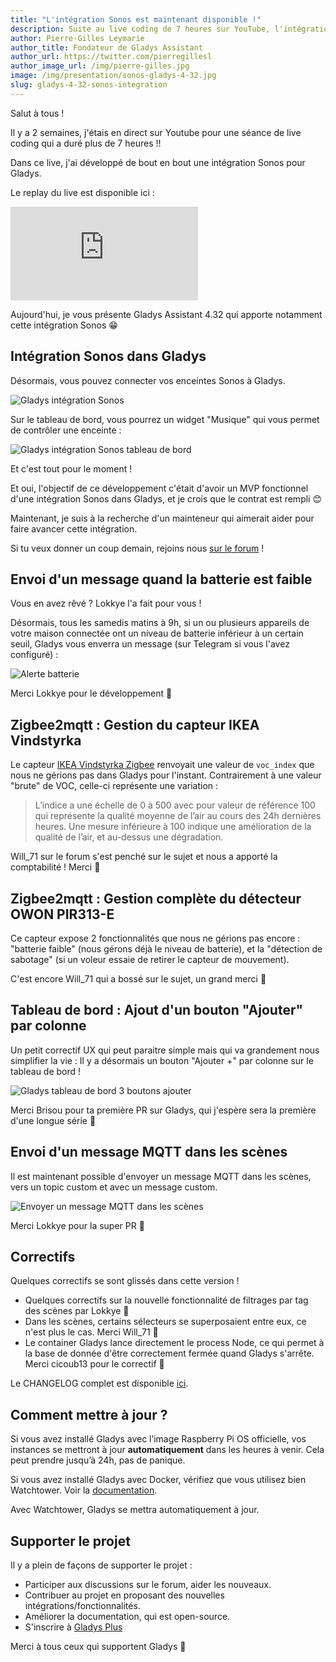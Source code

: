 ```yaml
---
title: "L'intégration Sonos est maintenant disponible !"
description: Suite au live coding de 7 heures sur YouTube, l'intégration Sonos développée est maintenant disponible !
author: Pierre-Gilles Leymarie
author_title: Fondateur de Gladys Assistant
author_url: https://twitter.com/pierregillesl
author_image_url: /img/pierre-gilles.jpg
image: /img/presentation/sonos-gladys-4-32.jpg
slug: gladys-4-32-sonos-integration
---
```


Salut à tous !

Il y a 2 semaines, j'étais en direct sur Youtube pour une séance de live coding qui a duré plus de 7 heures !!

Dans ce live, j'ai développé de bout en bout une intégration Sonos pour Gladys.

Le replay du live est disponible ici :

<div class="youtubeVideoContainerInBlog">
    <iframe src="https://www.youtube.com/embed/M4vOjQXMiZI" title="YouTube video player" frameborder="0" allow="accelerometer; autoplay; clipboard-write; encrypted-media; gyroscope; picture-in-picture" allowfullscreen></iframe>
</div>

Aujourd'hui, je vous présente Gladys Assistant 4.32 qui apporte notamment cette intégration Sonos 😁

## Intégration Sonos dans Gladys

Désormais, vous pouvez connecter vos enceintes Sonos à Gladys.

![Gladys intégration Sonos](../../../static/img/articles/fr/gladys-4-32/sonos_integration.jpg)

<!--truncate-->

Sur le tableau de bord, vous pourrez un widget "Musique" qui vous permet de contrôler une enceinte :

![Gladys intégration Sonos tableau de bord](../../../static/img/articles/fr/gladys-4-32/dashboard_music.jpg)

Et c'est tout pour le moment !

Et oui, l'objectif de ce développement c'était d'avoir un MVP fonctionnel d'une intégration Sonos dans Gladys, et je crois que le contrat est rempli 😊

Maintenant, je suis à la recherche d'un mainteneur qui aimerait aider pour faire avancer cette intégration.

Si tu veux donner un coup demain, rejoins nous [sur le forum](https://community.gladysassistant.com/) !

## Envoi d'un message quand la batterie est faible

Vous en avez rêvé ? Lokkye l'a fait pour vous !

Désormais, tous les samedis matins à 9h, si un ou plusieurs appareils de votre maison connectée ont un niveau de batterie inférieur à un certain seuil, Gladys vous enverra un message (sur Telegram si vous l'avez configuré) :

![Alerte batterie](../../../static/img/articles/fr/gladys-4-32/battery_alert.jpg)

Merci Lokkye pour le développement 🙌

## Zigbee2mqtt : Gestion du capteur IKEA Vindstyrka

Le capteur [IKEA Vindstyrka Zigbee](https://www.ikea.com/fr/fr/p/vindstyrka-capteur-qualite-de-lair-connecte-00498231/) renvoyait une valeur de `voc_index` que nous ne gérions pas dans Gladys pour l'instant. Contrairement à une valeur "brute" de VOC, celle-ci représente une variation :

> L’indice a une échelle de 0 à 500 avec pour valeur de référence 100 qui représente la qualité moyenne de l’air au cours des 24h dernières heures.
> Une mesure inférieure à 100 indique une amélioration de la qualité de l’air, et au-dessus une dégradation.

Will_71 sur le forum s'est penché sur le sujet et nous a apporté la comptabilité ! Merci 🙌

## Zigbee2mqtt : Gestion complète du détecteur OWON PIR313-E

Ce capteur expose 2 fonctionnalités que nous ne gérions pas encore : "batterie faible" (nous gérons déjà le niveau de batterie), et la "détection de sabotage" (si un voleur essaie de retirer le capteur de mouvement).

C'est encore Will_71 qui a bossé sur le sujet, un grand merci 🙌

## Tableau de bord : Ajout d'un bouton "Ajouter" par colonne

Un petit correctif UX qui peut paraitre simple mais qui va grandement nous simplifier la vie : Il y a désormais un bouton "Ajouter +" par colonne sur le tableau de bord !

![Gladys tableau de bord 3 boutons ajouter](../../../static/img/articles/fr/gladys-4-32/dashboard_add_buttons.jpg)

Merci Brisou pour ta première PR sur Gladys, qui j'espère sera la première d'une longue série 🙌

## Envoi d'un message MQTT dans les scènes

Il est maintenant possible d'envoyer un message MQTT dans les scènes, vers un topic custom et avec un message custom.

![Envoyer un message MQTT dans les scènes](../../../static/img/articles/fr/gladys-4-32/send_mqtt_message.jpg)

Merci Lokkye pour la super PR 🙌

## Correctifs

Quelques correctifs se sont glissés dans cette version !

- Quelques correctifs sur la nouvelle fonctionnalité de filtrages par tag des scènes par Lokkye 🙌
- Dans les scènes, certains sélecteurs se superposaient entre eux, ce n'est plus le cas. Merci Will_71 🙌
- Le container Gladys lance directement le process Node, ce qui permet à la base de donnée d'être correctement fermée quand Gladys s'arrête. Merci cicoub13 pour le correctif 🙌

Le CHANGELOG complet est disponible [ici](https://github.com/GladysAssistant/Gladys/releases/tag/v4.32.0).

## Comment mettre à jour ?

Si vous avez installé Gladys avec l’image Raspberry Pi OS officielle, vos instances se mettront à jour **automatiquement** dans les heures à venir. Cela peut prendre jusqu’à 24h, pas de panique.

Si vous avez installé Gladys avec Docker, vérifiez que vous utilisez bien Watchtower. Voir la [documentation](/fr/docs/installation/docker#mise-à-jour-automatique-avec-watchtower).

Avec Watchtower, Gladys se mettra automatiquement à jour.

## Supporter le projet

Il y a plein de façons de supporter le projet :

- Participer aux discussions sur le forum, aider les nouveaux.
- Contribuer au projet en proposant des nouvelles intégrations/fonctionnalités.
- Améliorer la documentation, qui est open-source.
- S'inscrire à [Gladys Plus](/fr/plus)

Merci à tous ceux qui supportent Gladys 🙏
